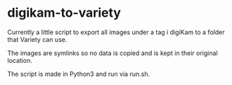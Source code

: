 # digikam-to-variety

Currently a little script to export all images under a tag i digiKam to a folder that Variety can use.

The images are symlinks so no data is copied and is kept in their original location.

The script is made in Python3 and run via run.sh.
